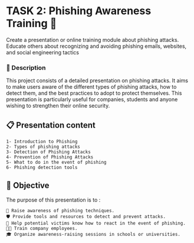 
# TASK 2: Phishing Awareness Training 🎣

Create a presentation or online training module about
phishing attacks. Educate others about recognizing and
avoiding phishing emails, websites, and social
engineering tactics

### 📝 Description
This project consists of a detailed presentation on phishing attacks. It aims to make users aware of the different types of phishing attacks, how to detect them, and the best practices to adopt to protect themselves. This presentation is particularly useful for companies, students and anyone wishing to strengthen their online security.

## 📋 Presentation content
    1- Introduction to Phishing
    2- Types of phishing attacks
    3- Detection of Phishing Attacks
    4- Prevention of Phishing Attacks
    5- What to do in the event of phishing
    6- Phishing detection tools

## 🎯 Objective
The purpose of this presentation is to : 

    🚨 Raise awareness of phishing techniques.
    🛡️ Provide tools and resources to detect and prevent attacks.
    📢 Help potential victims know how to react in the event of phishing.
    👨‍🏫 Train company employees.
    🎓 Organize awareness-raising sessions in schools or universities.

    
